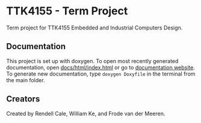 # TTK4155 - Term Project
Term project for TTK4155 Embedded and Industrial Computers Design.

## Documentation
This project is set up with doxygen. To open most recently generated documentation, open [docs/html/index.html](docs/html/index.html) or go to [documentation website](http://folk.ntnu.no/rendellc/ttk4155/). 
To generate new documentation, type ```doxygen Doxyfile``` in the terminal from the main folder. 


## Creators
Created by Rendell Cale, William Ke, and Frode van der Meeren. 
